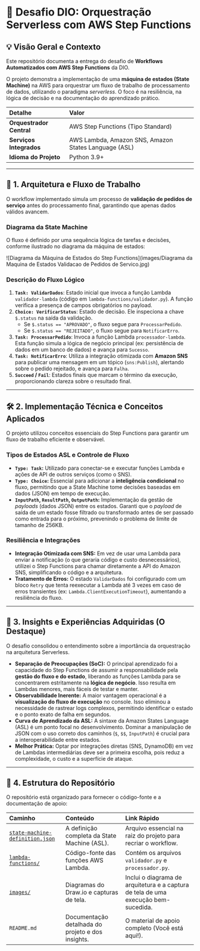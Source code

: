 # 🚀 Desafio DIO: Orquestração Serverless com AWS Step Functions

## 💡 Visão Geral e Contexto

Este repositório documenta a entrega do desafio de **Workflows Automatizados com AWS Step Functions** da DIO.

O projeto demonstra a implementação de uma **máquina de estados (State Machine)** na AWS para orquestrar um fluxo de trabalho de processamento de dados, utilizando o paradigma *serverless*. O foco é na resiliência, na lógica de decisão e na documentação do aprendizado prático.

| Detalhe | Valor |
| :--- | :--- |
| **Orquestrador Central** | AWS Step Functions (Tipo Standard) |
| **Serviços Integrados** | AWS Lambda, Amazon SNS, Amazon States Language (ASL) |
| **Idioma do Projeto** | Python 3.9+ |

---

## 📐 1. Arquitetura e Fluxo de Trabalho

O workflow implementado simula um processo de **validação de pedidos de serviço** antes do processamento final, garantindo que apenas dados válidos avancem.

### Diagrama da State Machine

O fluxo é definido por uma sequência lógica de tarefas e decisões, conforme ilustrado no diagrama da máquina de estados:

![Diagrama da Máquina de Estados do Step Functions](images/Diagrama da Maquina de Estados Validacao de Pedidos de Servico.jpg)

### Descrição do Fluxo Lógico

1.  **`Task: ValidarDados`**: Estado inicial que invoca a função Lambda `validador-lambda` (código em `lambda-functions/validador.py`). A função verifica a presença de campos obrigatórios no payload.
2.  **`Choice: VerificarStatus`**: Estado de decisão. Ele inspeciona a chave `$.status` na saída da validação.
    * Se `$.status == "APROVADO"`, o fluxo segue para `ProcessarPedido`.
    * Se `$.status == "REJEITADO"`, o fluxo segue para `NotificarErro`.
3.  **`Task: ProcessarPedido`**: Invoca a função Lambda `processador-lambda`. Esta função simula a lógica de negócio principal (ex: persistência de dados em um banco de dados) e avança para `Sucesso`.
4.  **`Task: NotificarErro`**: Utiliza a integração otimizada com **Amazon SNS** para publicar uma mensagem em um tópico (`sns:Publish`), alertando sobre o pedido rejeitado, e avança para `Falha`.
5.  **`Succeed` / `Fail`**: Estados finais que marcam o término da execução, proporcionando clareza sobre o resultado final.

---

## 🛠️ 2. Implementação Técnica e Conceitos Aplicados

O projeto utilizou conceitos essenciais do Step Functions para garantir um fluxo de trabalho eficiente e observável.

### Tipos de Estados ASL e Controle de Fluxo

* **`Type: Task`:** Utilizado para conectar-se e executar funções Lambda e ações de API de outros serviços (como o SNS).
* **`Type: Choice`:** Essencial para adicionar a **inteligência condicional** no fluxo, permitindo que a State Machine tome decisões baseadas em dados (JSON) em tempo de execução.
* **`InputPath`, `ResultPath`, `OutputPath`:** Implementação da gestão de *payloads* (dados JSON) entre os estados. Garanti que o *payload* de saída de um estado fosse filtrado ou transformado antes de ser passado como entrada para o próximo, prevenindo o problema de limite de tamanho de 256KB.

### Resiliência e Integrações

* **Integração Otimizada com SNS:** Em vez de usar uma Lambda para enviar a notificação (o que geraria código e custo desnecessários), utilizei o Step Functions para chamar diretamente a API do Amazon SNS, simplificando o código e a arquitetura.
* **Tratamento de Erros:** O estado `ValidarDados` foi configurado com um bloco `Retry` que tenta reexecutar a Lambda até 3 vezes em caso de erros transientes (ex: `Lambda.ClientExecutionTimeout`), aumentando a resiliência do fluxo.

---

## 🧠 3. Insights e Experiências Adquiridas (O Destaque)

O desafio consolidou o entendimento sobre a importância da orquestração na arquitetura Serverless.

* **Separação de Preocupações (SoC):** O principal aprendizado foi a capacidade do Step Functions de assumir a responsabilidade pela **gestão do fluxo e do estado**, liberando as funções Lambda para se concentrarem estritamente na **lógica de negócio**. Isso resulta em Lambdas menores, mais fáceis de testar e manter.
* **Observabilidade Inerente:** A maior vantagem operacional é a **visualização do fluxo de execução** no console. Isso eliminou a necessidade de rastrear logs complexos, permitindo identificar o estado e o ponto exato de falha em segundos.
* **Curva de Aprendizado da ASL:** A sintaxe da Amazon States Language (ASL) é um ponto focal no desenvolvimento. Dominar a manipulação de JSON com o uso correto dos caminhos (`$`, `$$`, `InputPath`) é crucial para a interoperabilidade entre estados.
* **Melhor Prática:** Optar por integrações diretas (SNS, DynamoDB) em vez de Lambdas intermediárias deve ser a primeira escolha, pois reduz a complexidade, o custo e a superfície de ataque.

---

## 📂 4. Estrutura do Repositório

O repositório está organizado para fornecer o código-fonte e a documentação de apoio:

| Caminho | Conteúdo | Link Rápido |
| :--- | :--- | :--- |
| [`state-machine-definition.json`](state-machine-definition.json) | A definição completa da State Machine (ASL). | Arquivo essencial na raiz do projeto para recriar o workflow. |
| [`lambda-functions/`](lambda-functions) | Código-fonte das funções AWS Lambda. | Contém os arquivos `validador.py` e `processador.py`. |
| [`images/`](LINK_REAL_DA_PASTA_IMAGES) | Diagramas do Draw.io e capturas de tela. | Inclui o diagrama de arquitetura e a captura de tela de uma execução bem-sucedida. |
| `README.md` | Documentação detalhada do projeto e dos insights. | O material de apoio completo (Você está aqui!). |
